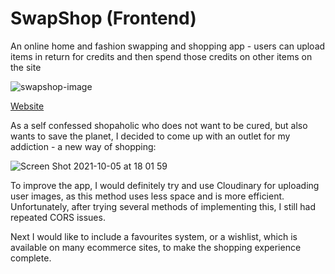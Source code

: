 
# SwapShop (Frontend)

An online home and fashion swapping and shopping app - users can upload items in return for credits and then spend those credits on other items on the site

![swapshop-image](https://user-images.githubusercontent.com/52134584/136001540-6c297c4e-3a08-4558-a3a3-ebcf7e11361f.png)

[Website](https://swapshop.netlify.app)

As a self confessed shopaholic who does not want to be cured, but also wants to save the planet, I decided to come up with an outlet for my addiction - a new way of shopping:

![Screen Shot 2021-10-05 at 18 01 59](https://user-images.githubusercontent.com/52134584/136069670-0ae9a7dc-bd4e-4d75-888d-b7422a675b0c.png)

To improve the app, I would definitely try and use Cloudinary for uploading user images, as this method uses less space and is more efficient. Unfortunately, after trying several methods of implementing this, I still had repeated CORS issues.

Next I would like to include a favourites system, or a wishlist, which is available on many ecommerce sites, to make the shopping experience complete.
